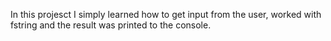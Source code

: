 In this projesct I simply learned how to get input from the user, worked with fstring
and the result was printed to the console.